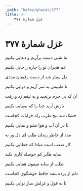 ```yaml
---
_path: "hafez/ghazal/377"
title: >-
    غزل شمارهٔ ۳۷۷
---
```

# غزل شمارهٔ ۳۷۷

<div class="b" id="bn1"><div class="m1"><p>ما شبی دست برآریم و دعایی بکنیم</p></div>
<div class="m2"><p>غم هجران تو را چاره ز جایی بکنیم</p></div></div>
<div class="b" id="bn2"><div class="m1"><p>دل بیمار شد از دست رفیقان مددی</p></div>
<div class="m2"><p>تا طبیبش به سر آریم و دوایی بکنیم</p></div></div>
<div class="b" id="bn3"><div class="m1"><p>آن که بی جرم برنجید و به تیغم زد و رفت</p></div>
<div class="m2"><p>بازش آرید خدا را که صفایی بکنیم</p></div></div>
<div class="b" id="bn4"><div class="m1"><p>خشک شد بیخ طرب راه خرابات کجاست</p></div>
<div class="m2"><p>تا در آن آب و هوا نشو و نمایی بکنیم</p></div></div>
<div class="b" id="bn5"><div class="m1"><p>مدد از خاطر رندان طلب ای دل ور نه</p></div>
<div class="m2"><p>کار صعب است مبادا که خطایی بکنیم</p></div></div>
<div class="b" id="bn6"><div class="m1"><p>سایه طایر کم حوصله کاری نکند</p></div>
<div class="m2"><p>طلب از سایه میمون همایی بکنیم</p></div></div>
<div class="b" id="bn7"><div class="m1"><p>دلم از پرده بشد حافظ خوشگوی کجاست</p></div>
<div class="m2"><p>تا به قول و غزلش ساز نوایی بکنیم</p></div></div>
